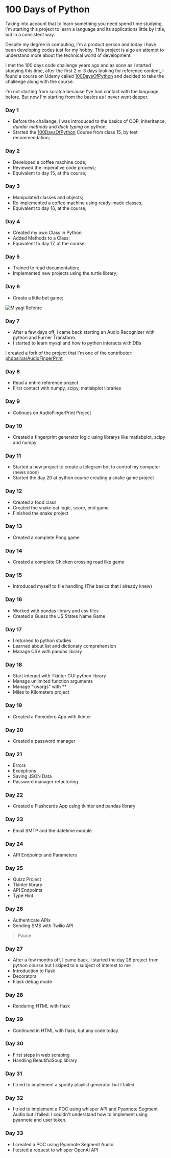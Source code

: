 # 100 Days of Python
Taking into account that to learn something you need spend time studying, I'm starting this project to learn a language and its applications little by little, but in a consistent way.

Despite my degree in computing, I'm a product person and today i have been developing codes just for my hobby. This project is algo an attempt to understand more about the technical world of development.

I met the 100 days code challenge years ago and as soon as I started studying this time, after the first 2 or 3 days looking for reference content, I found a course on Udemy called [100DaysOfPython](https://www.udemy.com/course/100-days-of-code) and decided to take the challenge along with the course.

I'm not starting from scratch because I've had contact with the language before. But now I'm starting from the basics as I never went deeper.

### Day 1
- Before the challange, I was introduced to the basics of OOP, inheritance, _dunder methods_ and _duck typing_ on python;
- Started the [100DaysOfPython](https://www.udemy.com/course/100-days-of-code) Course from class 15, by test recommendation;

### Day 2
- Developed a coffee machine code;
- Reviewed the imperative code process;
- Equivalent to day 15, at the course;

### Day 3
- Manipulated classes and objects;
- Re implemented a coffee machine using ready-made classes;
- Equivalent to day 16, at the course;

### Day 4
- Created my own Class in Python;
- Added Methods to a Class;
- Equivalent to day 17, at the course;

### Day 5
- Trained to read documentation;
- Implemented new projects using the turtle library;

### Day 6
- Create a little bet game;

![Miyagi Refenre](/miyagi_reference.gif)

### Day 7
- After a few days off, I came back starting an Audio Recognizer with python and Furrier Transform.
- I started to learn mysql and how to python interacts with DBs

I created a fork of the project that I'm one of the contributor:
[phdosilva/AudioFingerPrint](https://github.com/phdosilva/AudioFingerPrint)

### Day 8
- Read a entire reference project
- First contact with numpy, scipy, matlabplot libraries

### Day 9
- Cotinues on AudioFingerPrint Project

### Day 10
- Created a fingerprint generator logic using librarys like matlabplot, scipy and numpy

### Day 11
- Started a new project to create a telegram bot to control my computer (news soon)
- Started the day 20 at python course creating a snake game project

### Day 12
- Created a food class
- Created the snake eat logic, score, end game
- Finished the snake project

### Day 13
- Created a complete Pong game

### Day 14
- Created a complete Chicken crossing road like game 

### Day 15
- Introduced myself to file handling (The basics that i already knew)

### Day 16
- Worked with pandas library and csv files
- Created a Guess the US States Name Game

### Day 17
- I returned to python studies
- Learned about list and dictionaty comprehension
- Manage CSV with pandas library

### Day 18
- Start interact with Tkinter GUI python library
- Manage unlimited function arguments 
- Manage "kwargs" with **
- Miles to Kilometers project

### Day 19
- Created a Pomodoro App with tkinter

### Day 20
- Created a password manager

### Day 21
- Errors
- Exceptions
- Saving JSON Data
- Password manager refactoring

### Day 22
- Created a Flashcards App using tkinter and pandas library

### Day 23
- Email SMTP and the datetime module

### Day 24
- API Endpoints and Parameters

### Day 25
- Quizz Project
- Tkinter library
- API Endpoints
- Type Hint

### Day 26
- Authenticate APIs
- Sending SMS with Twilio API

> Pause

### Day 27
- After a few months off, I came back. I started the day 26 project from python course but I skiped to a subject of interest to me
- Introduction to flask
- Decorators
- Flask debug mode

### Day 28
- Rendering HTML with flask

### Day 29
- Continued in HTML with flask, but any code today

### Day 30
- First steps in web scraping
- Handling BeautifulSoup library

### Day 31
- I tried to implement a spotify playlist generator but I failed

### Day 32
- I tried to implement a POC using whisper API and Pyannote Segment Audio but I failed. I couldn't understand how to implement using pyannote and user token.

### Day 33
- I created a POC using Pyannote Segment Audio
- I tested a request to whisper OpenAi API